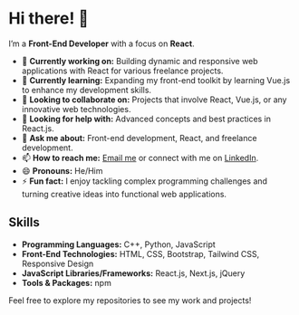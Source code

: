 # Hi there! 👋

I’m a **Front-End Developer** with a focus on **React**.

- 🔭 **Currently working on:** Building dynamic and responsive web applications with React for various freelance projects.
- 🌱 **Currently learning:** Expanding my front-end toolkit by learning Vue.js to enhance my development skills.
- 👯 **Looking to collaborate on:** Projects that involve React, Vue.js, or any innovative web technologies.
- 🤔 **Looking for help with:** Advanced concepts and best practices in React.js.
- 💬 **Ask me about:** Front-end development, React, and freelance development.
- 📫 **How to reach me:** [Email me](mailto:aharraz63hid@gmail.com) or connect with me on [LinkedIn](https://www.linkedin.com/in/ahmed-harraz-b52197268/).
- 😄 **Pronouns:** He/Him
- ⚡ **Fun fact:** I enjoy tackling complex programming challenges and turning creative ideas into functional web applications.

## Skills

- **Programming Languages:** C++, Python, JavaScript
- **Front-End Technologies:** HTML, CSS, Bootstrap, Tailwind CSS, Responsive Design
- **JavaScript Libraries/Frameworks:** React.js, Next.js, jQuery
- **Tools & Packages:** npm

Feel free to explore my repositories to see my work and projects!
